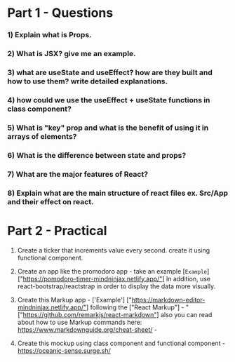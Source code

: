# Part 1 - Questions

### 1) Explain what is Props.
### 2) What is JSX? give me an example.
### 3) what are useState and useEffect? how are they built and how to use them? write detailed explanations.
### 4) how could we use the useEffect + useState functions in class component?
### 5) What is "key" prop and what is the benefit of using it in arrays of elements?
### 6) What is the difference between state and props?
### 7) What are the major features of React?
### 8) Explain what are the main structure of react files ex. Src/App and their effect on react.


# Part 2 - Practical

1) Create a ticker that increments value every second. create it using functional component.

2) Create an app like the promodoro app - take an example 
[`Example`] ["https://pomodoro-timer-mindninjax.netlify.app/"]
In addition, use react-bootstrap/reactstrap in order to display the data more visually.

3) Create this Markup app - ['Example'] ["https://markdown-editor-mindninjax.netlify.app/"] following the ["React Markup"] - "["https://github.com/remarkjs/react-markdown"] also you can read about how to use Markup commands here: https://www.markdownguide.org/cheat-sheet/ -

4) Create this mockup using class component and functional component - https://oceanic-sense.surge.sh/ 


